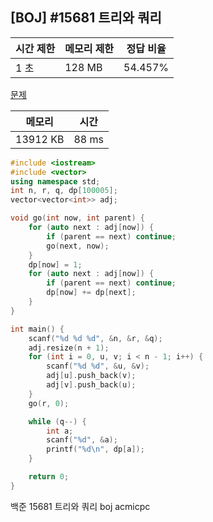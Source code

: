 ## [BOJ] #15681 트리와 쿼리

| 시간 제한 | 메모리 제한 | 정답 비율 |
| --------- | ----------- | --------- |
| 1 초      | 128 MB      | 54.457%   |

[문제](https://www.acmicpc.net/problem/15681)



| 메모리   | 시간  |
| -------- | ----- |
| 13912 KB | 88 ms |

```c++
#include <iostream>
#include <vector>
using namespace std;
int n, r, q, dp[100005];
vector<vector<int>> adj;

void go(int now, int parent) {
	for (auto next : adj[now]) {
		if (parent == next) continue;
		go(next, now);
	}
	dp[now] = 1;
	for (auto next : adj[now]) {
		if (parent == next) continue;
		dp[now] += dp[next];
	}
}

int main() {
	scanf("%d %d %d", &n, &r, &q);
	adj.resize(n + 1);
	for (int i = 0, u, v; i < n - 1; i++) {
		scanf("%d %d", &u, &v);
		adj[u].push_back(v);
		adj[v].push_back(u);
	}
	go(r, 0);

	while (q--) {
		int a;
		scanf("%d", &a);
		printf("%d\n", dp[a]);
	}	

	return 0;
}
```





백준 15681 트리와 쿼리 boj acmicpc

